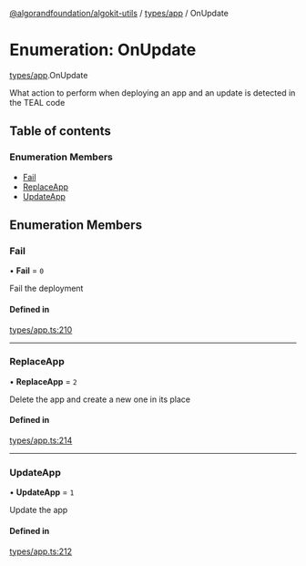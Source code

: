 [@algorandfoundation/algokit-utils](../README.md) / [types/app](../modules/types_app.md) / OnUpdate

# Enumeration: OnUpdate

[types/app](../modules/types_app.md).OnUpdate

What action to perform when deploying an app and an update is detected in the TEAL code

## Table of contents

### Enumeration Members

- [Fail](types_app.OnUpdate.md#fail)
- [ReplaceApp](types_app.OnUpdate.md#replaceapp)
- [UpdateApp](types_app.OnUpdate.md#updateapp)

## Enumeration Members

### Fail

• **Fail** = ``0``

Fail the deployment

#### Defined in

[types/app.ts:210](https://github.com/algorandfoundation/algokit-utils-ts/blob/main/src/types/app.ts#L210)

___

### ReplaceApp

• **ReplaceApp** = ``2``

Delete the app and create a new one in its place

#### Defined in

[types/app.ts:214](https://github.com/algorandfoundation/algokit-utils-ts/blob/main/src/types/app.ts#L214)

___

### UpdateApp

• **UpdateApp** = ``1``

Update the app

#### Defined in

[types/app.ts:212](https://github.com/algorandfoundation/algokit-utils-ts/blob/main/src/types/app.ts#L212)
